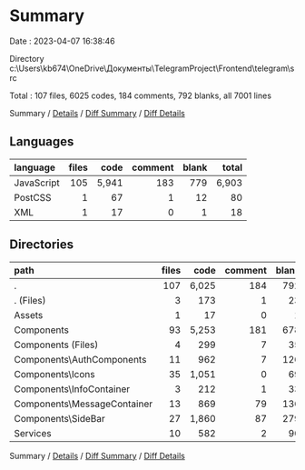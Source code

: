 # Summary

Date : 2023-04-07 16:38:46

Directory c:\\Users\\kb674\\OneDrive\\Документы\\TelegramProject\\Frontend\\telegram\\src

Total : 107 files,  6025 codes, 184 comments, 792 blanks, all 7001 lines

Summary / [Details](details.md) / [Diff Summary](diff.md) / [Diff Details](diff-details.md)

## Languages
| language | files | code | comment | blank | total |
| :--- | ---: | ---: | ---: | ---: | ---: |
| JavaScript | 105 | 5,941 | 183 | 779 | 6,903 |
| PostCSS | 1 | 67 | 1 | 12 | 80 |
| XML | 1 | 17 | 0 | 1 | 18 |

## Directories
| path | files | code | comment | blank | total |
| :--- | ---: | ---: | ---: | ---: | ---: |
| . | 107 | 6,025 | 184 | 792 | 7,001 |
| . (Files) | 3 | 173 | 1 | 23 | 197 |
| Assets | 1 | 17 | 0 | 1 | 18 |
| Components | 93 | 5,253 | 181 | 678 | 6,112 |
| Components (Files) | 4 | 299 | 7 | 35 | 341 |
| Components\\AuthComponents | 11 | 962 | 7 | 126 | 1,095 |
| Components\\Icons | 35 | 1,051 | 0 | 69 | 1,120 |
| Components\\InfoContainer | 3 | 212 | 1 | 33 | 246 |
| Components\\MessageContainer | 13 | 869 | 79 | 136 | 1,084 |
| Components\\SideBar | 27 | 1,860 | 87 | 279 | 2,226 |
| Services | 10 | 582 | 2 | 90 | 674 |

Summary / [Details](details.md) / [Diff Summary](diff.md) / [Diff Details](diff-details.md)
